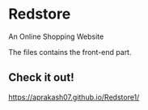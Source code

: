 # Redstore
An Online Shopping Website

The files contains the front-end part.

## Check it out!
https://aprakash07.github.io/Redstore1/
